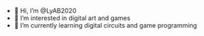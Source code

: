- 👋 Hi, I’m @LyAB2020
- 👀 I’m interested in digital art and games
- 🌱 I’m currently learning digital circuits and game programming
